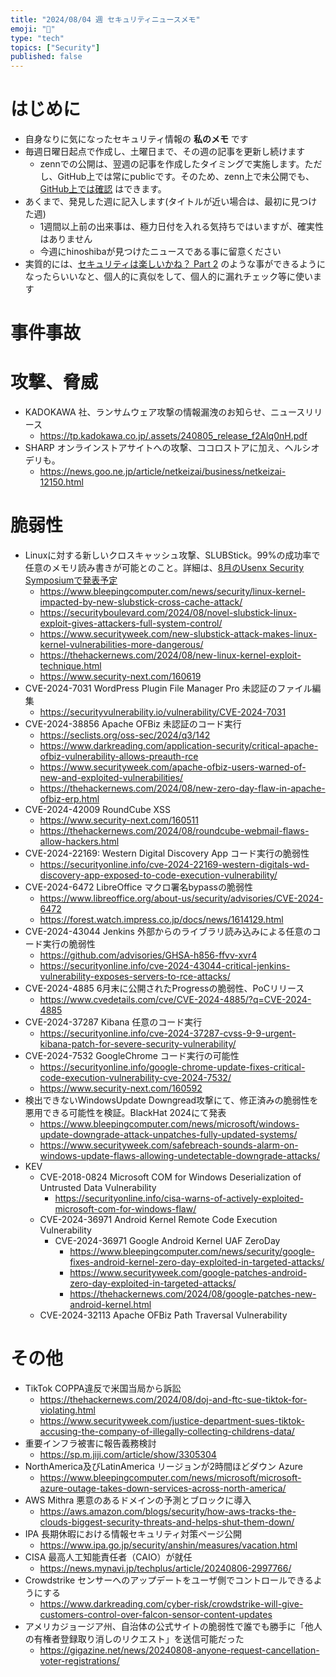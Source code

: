 ```yaml
---
title: "2024/08/04 週 セキュリティニュースメモ"
emoji: "🔖"
type: "tech"
topics: ["Security"]
published: false
---
```


# はじめに
* 自身なりに気になったセキュリティ情報の **私のメモ** です
* 毎週日曜日起点で作成し、土曜日まで、その週の記事を更新し続けます
    * zennでの公開は、翌週の記事を作成したタイミングで実施します。ただし、GitHub上では常にpublicです。そのため、zenn上で未公開でも、[GitHub上では確認](https://github.com/hinoshiba/zenn.dev/tree/main/articles) はできます。
* あくまで、発見した週に記入します(タイトルが近い場合は、最初に見つけた週)
    * 1週間以上前の出来事は、極力日付を入れる気持ちではいますが、確実性はありません
    * 今週にhinoshibaが見つけたニュースである事に留意ください
* 実質的には、[セキュリティは楽しいかね？ Part 2](https://negi.hatenablog.com/) のような事ができるようになったらいいなと、個人的に真似をして、個人的に漏れチェック等に使います

# 事件事故

# 攻撃、脅威

* KADOKAWA 社、ランサムウェア攻撃の情報漏洩のお知らせ、ニュースリリース
    * https://tp.kadokawa.co.jp/.assets/240805_release_f2Alq0nH.pdf
* SHARP オンラインストアサイトへの攻撃、ココロストアに加え、ヘルシオデリも。
    * https://news.goo.ne.jp/article/netkeizai/business/netkeizai-12150.html

# 脆弱性

* Linuxに対する新しいクロスキャッシュ攻撃、SLUBStick。99%の成功率で任意のメモリ読み書きが可能とのこと。詳細は、[8月のUsenx Security Symposiumで発表予定](https://www.usenix.org/conference/usenixsecurity24/presentation/maar-slubstick)
    * https://www.bleepingcomputer.com/news/security/linux-kernel-impacted-by-new-slubstick-cross-cache-attack/
    * https://securityboulevard.com/2024/08/novel-slubstick-linux-exploit-gives-attackers-full-system-control/
    * https://www.securityweek.com/new-slubstick-attack-makes-linux-kernel-vulnerabilities-more-dangerous/
    * https://thehackernews.com/2024/08/new-linux-kernel-exploit-technique.html
    * https://www.security-next.com/160619
* CVE-2024-7031 WordPress Plugin File Manager Pro 未認証のファイル編集
    * https://securityvulnerability.io/vulnerability/CVE-2024-7031
* CVE-2024-38856 Apache OFBiz 未認証のコード実行
    * https://seclists.org/oss-sec/2024/q3/142
    * https://www.darkreading.com/application-security/critical-apache-ofbiz-vulnerability-allows-preauth-rce
    * https://www.securityweek.com/apache-ofbiz-users-warned-of-new-and-exploited-vulnerabilities/
    * https://thehackernews.com/2024/08/new-zero-day-flaw-in-apache-ofbiz-erp.html
* CVE-2024-42009 RoundCube XSS
    * https://www.security-next.com/160511
    * https://thehackernews.com/2024/08/roundcube-webmail-flaws-allow-hackers.html
* CVE-2024-22169: Western Digital Discovery App コード実行の脆弱性
    * https://securityonline.info/cve-2024-22169-western-digitals-wd-discovery-app-exposed-to-code-execution-vulnerability/
* CVE-2024-6472 LibreOffice マクロ署名bypassの脆弱性
    * https://www.libreoffice.org/about-us/security/advisories/CVE-2024-6472
    * https://forest.watch.impress.co.jp/docs/news/1614129.html
* CVE-2024-43044 Jenkins 外部からのライブラリ読み込みによる任意のコード実行の脆弱性
    * https://github.com/advisories/GHSA-h856-ffvv-xvr4
    * https://securityonline.info/cve-2024-43044-critical-jenkins-vulnerability-exposes-servers-to-rce-attacks/
* CVE-2024-4885 6月末に公開されたProgressの脆弱性、PoCリリース
    * https://www.cvedetails.com/cve/CVE-2024-4885/?q=CVE-2024-4885
* CVE-2024-37287 Kibana 任意のコード実行
    * https://securityonline.info/cve-2024-37287-cvss-9-9-urgent-kibana-patch-for-severe-security-vulnerability/
* CVE-2024-7532 GoogleChrome コード実行の可能性
    * https://securityonline.info/google-chrome-update-fixes-critical-code-execution-vulnerability-cve-2024-7532/
    * https://www.security-next.com/160592
* 検出できないWindowsUpdate Downgread攻撃にて、修正済みの脆弱性を悪用できる可能性を検証。BlackHat 2024にて発表
    * https://www.bleepingcomputer.com/news/microsoft/windows-update-downgrade-attack-unpatches-fully-updated-systems/
    * https://www.securityweek.com/safebreach-sounds-alarm-on-windows-update-flaws-allowing-undetectable-downgrade-attacks/
* KEV
    * CVE-2018-0824 Microsoft COM for Windows Deserialization of Untrusted Data Vulnerability
        * https://securityonline.info/cisa-warns-of-actively-exploited-microsoft-com-for-windows-flaw/
    * CVE-2024-36971 Android Kernel Remote Code Execution Vulnerability
        * CVE-2024-36971 Google Android Kernel UAF ZeroDay
            * https://www.bleepingcomputer.com/news/security/google-fixes-android-kernel-zero-day-exploited-in-targeted-attacks/
            * https://www.securityweek.com/google-patches-android-zero-day-exploited-in-targeted-attacks/
            * https://thehackernews.com/2024/08/google-patches-new-android-kernel.html
    * CVE-2024-32113 Apache OFBiz Path Traversal Vulnerability

# その他

* TikTok COPPA違反で米国当局から訴訟
    * https://thehackernews.com/2024/08/doj-and-ftc-sue-tiktok-for-violating.html
    * https://www.securityweek.com/justice-department-sues-tiktok-accusing-the-company-of-illegally-collecting-childrens-data/
* 重要インフラ被害に報告義務検討
    * https://sp.m.jiji.com/article/show/3305304
* NorthAmerica及びLatinAmerica リージョンが2時間ほどダウン Azure
    * https://www.bleepingcomputer.com/news/microsoft/microsoft-azure-outage-takes-down-services-across-north-america/
* AWS Mithra 悪意のあるドメインの予測とブロックに導入
    * https://aws.amazon.com/blogs/security/how-aws-tracks-the-clouds-biggest-security-threats-and-helps-shut-them-down/
* IPA 長期休暇における情報セキュリティ対策ページ公開
    * https://www.ipa.go.jp/security/anshin/measures/vacation.html
* CISA 最高人工知能責任者（CAIO）が就任
    * https://news.mynavi.jp/techplus/article/20240806-2997766/
* Crowdstrike センサーへのアップデートをユーザ側でコントロールできるようにする
    * https://www.darkreading.com/cyber-risk/crowdstrike-will-give-customers-control-over-falcon-sensor-content-updates
* アメリカジョージア州、自治体の公式サイトの脆弱性で誰でも勝手に「他人の有権者登録取り消しのリクエスト」を送信可能だった
    * https://gigazine.net/news/20240808-anyone-request-cancellation-voter-registrations/
